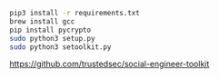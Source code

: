 ```sh
pip3 install -r requirements.txt
brew install gcc
pip install pycrypto
sudo python3 setup.py
sudo python3 setoolkit.py
```
https://github.com/trustedsec/social-engineer-toolkit

